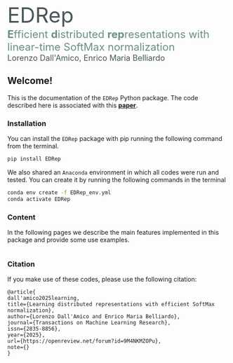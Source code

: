 <font size="9"><span style = "color:#4a5759">EDRep</span></font><br /> 
<font size="5"><span style = "color:#6b9080"> <b>E</b>fficient <b>d</b>istributed <b>rep</b>resentations with linear-time SoftMax normalization</span></font><br />
<font size="4"><span style = "color:#4a5759">Lorenzo Dall'Amico, Enrico Maria Belliardo</span></font><br /> 



## Welcome!

This is the documentation of the `EDRep` Python package. The code described here is associated with this [**paper**](https://openreview.net/pdf?id=9M4NKMZOPu).



### Installation

You can install the `EDRep` package with pip running the following command from the terminal.

```bash
pip install EDRep
```

We also shared an `Anaconda` environment in which all codes were run and tested. You can create it by running the following commands in the terminal

```bash
conda env create -f EDRep_env.yml
conda activate EDRep
```

### Content

In the following pages we describe the main features implemented in this package and provide some use examples.

```{tableofcontents}
```

### Citation

If you make use of these codes, please use the following citation:


```
@article{
dall'amico2025learning,
title={Learning distributed representations with efficient SoftMax normalization},
author={Lorenzo Dall'Amico and Enrico Maria Belliardo},
journal={Transactions on Machine Learning Research},
issn={2835-8856},
year={2025},
url={https://openreview.net/forum?id=9M4NKMZOPu},
note={}
}
```


